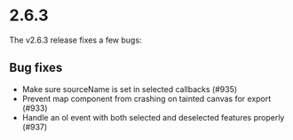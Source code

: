 # 2.6.3

The v2.6.3 release fixes a few bugs:

## Bug fixes

 * Make sure sourceName is set in selected callbacks (#935)
 * Prevent map component from crashing on tainted canvas for export (#933)
 * Handle an ol event with both selected and deselected features properly (#937)
